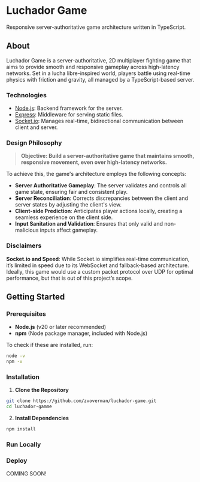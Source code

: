 # Luchador Game

Responsive server-authoritative game architecture written in TypeScript.

## About

Luchador Game is a server-authoritative, 2D multiplayer fighting game that aims to provide smooth and responsive gameplay across high-latency networks. Set in a lucha libre-inspired world, players battle using real-time physics with friction and gravity, all managed by a TypeScript-based server.

### Technologies

-   [Node.js](https://nodejs.org/en): Backend framework for the server.
-   [Express](https://expressjs.com/): Middleware for serving static files.
-   [Socket.io](https://socket.io/): Manages real-time, bidirectional communication between client and server.

### Design Philosophy

> **Objective: Build a server-authoritative game that maintains smooth, responsive movement, even over high-latency networks.**

To achieve this, the game's architecture employs the following concepts:

-   **Server Authoritative Gameplay**: The server validates and controls all game state, ensuring fair and consistent play.
-   **Server Reconciliation**: Corrects discrepancies between the client and server states by adjusting the client's view.
-   **Client-side Prediction**: Anticipates player actions locally, creating a seamless experience on the client side.
-   **Input Sanitation and Validation**: Ensures that only valid and non-malicious inputs affect gameplay.

### Disclaimers

**Socket.io and Speed**: While Socket.io simplifies real-time communication, it’s limited in speed due to its WebSocket and fallback-based architecture. Ideally, this game would use a custom packet protocol over UDP for optimal performance, but that is out of this project’s scope.

## Getting Started

### Prerequisites

-   **Node.js** (v20 or later recommended)
-   **npm** (Node package manager, included with Node.js)

To check if these are installed, run:

```bash
node -v
npm -v
```

### Installation

1. **Clone the Repository**

```bash
git clone https://github.com/zvoverman/luchador-game.git
cd luchador-gamme
```

2. **Install Dependencies**

```bash
npm install
```

### Run Locally

### Deploy

COMING SOON!

